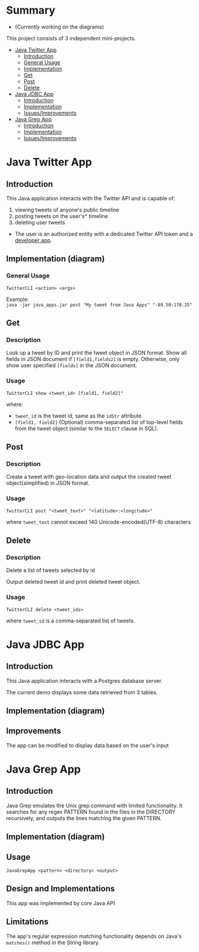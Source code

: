 # Summary
* (Currently working on the diagrams)

This project consists of 3 independent mini-projects.
- [Java Twitter App](#java-twitter-app)
    - [Introduction](##intro-1)
    - [General Usage](##general-usage)
    - [Implementation](##impl-1)
    - [Get](##get)
    - [Post](##post)
    - [Delete](#delete)
- [Java JDBC App](#java-jdbc-app)
    - [Introduction](##intro-2)
    - [Implementation](##impl-2)
    - [Issues/Improvements](##improv-2)
- [Java Grep App](#java-grep-app)
    - [Introduction](##intro-3)
    - [Implementation](##impl-3)
    - [Issues/Improvements](##improv-3)

# Java Twitter App
## Introduction <a id="intro-1"></a>
This Java application interacts with the Twitter API and is capable of:
 1. viewing tweets of anyone's public timeline
 2. posting tweets on the user's* timeline 
 3. deleting user tweets
 
 * The user is an authorized entity with a dedicated Twitter API token and a [developer app](https://developer.twitter.com/). 

## Implementation (diagram) <a id="impl-1"></a>

### General Usage
`TwitterCLI <action> <args>` 

Example:<br>
`java -jar java_apps.jar post "My tweet from Java Apps" "-89.50:170.25"`
## Get
### Description
Look up a tweet by ID and print the
tweet object in JSON format. Show all fields in
JSON document if `[field1,fields2]` is empty.
Otherwise, only show user specified `[fields]` in the
JSON document.
### Usage
`TwitterCLI show <tweet_id> [field1, field2]"`

where:
 * `tweet_id` is the tweet id, same as the `idStr` attribute
 * `[field1, field2]` (Optional) comma-separated list of top-level fields from the tweet object (similar to the `SELECT` clause in SQL).

## Post
### Description
Create a tweet with geo-location data and output the created tweet object(simplified)
in JSON format.
### Usage
`TwitterCLI post "<tweet_text>" "<latitude>:<longitude>"`

where `tweet_text` cannot exceed 140 Unicode-encoded(UTF-8) characters

## Delete
### Description
Delete a list of tweets selected by id

Output deleted tweet id and print deleted tweet object.
### Usage
`TwitterCLI delete <tweet_ids>`

where `tweet_id` is a comma-separated list of tweets.

# Java JDBC App
## Introduction <a id="intro-2"></a>
This Java application interacts with a Postgres database server. 

The current demo displays some data retrieved from 3 tables. 

## Implementation (diagram) <a id="impl-2"></a>

## Improvements <a id="improv-2"></a>
The app can be modified to display data based on the user's input

# Java Grep App
## Introduction <a id="intro-3"></a>
Java Grep emulates the Unix grep command with limited functionality.
It searches for any regex PATTERN found in the files in the DIRECTORY recursively, and outputs the lines matching the given PATTERN. 

## Implementation (diagram) <a id="impl-3"></a>

## Usage <a id="usage-3"></a>
`JavaGrepApp <pattern> <directory> <output>`
## Design and Implementations <a id="design-3"></a>
This app was implemented by core Java API
## Limitations <a id="improv-3"></a>
The app's regular expression matching functionality depends on Java's `matches()` method in the String library.

